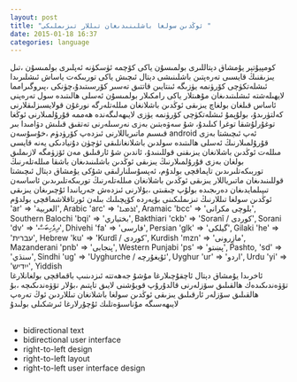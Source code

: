 ```yaml
---
layout: post
title: "ئوڭدىن سولغا باشلىنىدىغان تىللار تىزىملىكى "
date: 2015-01-18 16:37
categories: language
---
```

كومپيۇتېر يۇمشاق دېتاللىرى بولمىسۇن ياكى كۆچمە ئۈسكۈنە ئەپلىرى بولمىسۇن ،تىل يىزىقنىڭ قايسىى تەرەپتىن باشلىنىشى 
دېتال ئىچىش ياكى توربىكەت ياساش ئىشلىرىدا ئىشلەتكۈچى كۆرۈنمە يۈزىگە ئىنتايىن قاتتىق تەسىر كۆرسىتىدۇ،چۈنكى ،پىروگىرامما لايھىلەشتە ئىشلىتىدىغان مۇھىتلار ياكى رامكىلار بولمىسۇن ئەسلى ھالىتىدە سول تەرەپنى ئاساس قىلغان بولغاچ يىزىقى ئوڭدىن باشلانغان مىللەتلەرگە نورغۇن قولايسىزلىقلارنى كەلتۈرىدۇ، بولۇپمۇ ئىشلەتكۈچى كۆرۈنمە يۈزى لايىھەلىگەندە ھەممە قۇرۇلمىلارنى ئوڭغا توغۇرلۇشقا توغرا كىلىدۇ، شۇ سەۋەبتىن بەزى نەرسىلەرنى تەتقىق قىلىش دۋامىدا بىر قىسىم ماتىرياللارنى ئىزدەپ كۆرۈدۈم ،خۇسۇسەن android ئەپ ئىچىشتا بەزى قۇرۇلمىلارنىڭ ئەسلى ھالىتىدە سولدىن باشلانغانلىقى ئۈچۈن دۇنيادىكى يەنە قايسى مىللەت ئوڭدىن باشلانغان يىزىقنى قوللىنىدۇ، ئاندىن شۇ ئارقىلىق مەن ئۆزۈمگە لازىملىق بولغان بەزى قۇرۇلمىلارنىڭ يىزىقى ئوڭدىن باشلىنىدىغان باشقا مىللەتلەرنىڭ توربىكەتلىرىدىن تاپماقچى بولدۇم، ئەپسۇسلنارلىقى شۇكى يۇمشاق دېتال ئىچىشتا قوللىنىدىغان ماتىرياللار يىزىقى ئوڭدىن باشلانغان مىللەتلەرنىڭ توربىكەتلىرىدىن ئاساسەن تىپىلمايدىغان دەرىجىدە بولۇپ چىقىتى ،بۇلارنى ئىزدەش جەريانىدا ئۇچىرىغان يىزىقى ئوڭدىن سولغا تىللارنىڭ تىزىملىكىنى بۇيەردە كۆپچىلىك بىلەن ئورتاقلاشماقچى بولدۇم 
<br>
'ar' => 'العربية', Arabic
'arc' => 'ܐܪܡܝܐ', Aramaic
'bcc' => 'بلوچی مکرانی', Southern Balochi
'bqi' => 'بختياري', Bakthiari
'ckb' => 'Soranî / کوردی', Sorani
'dv' => 'ދިވެހިބަސް', Dhivehi
'fa' => 'فارسی', Persian
'glk' => 'گیلکی', Gilaki
'he' => 'עברית', Hebrew
'ku' => 'Kurdî / كوردی', Kurdish
'mzn' => 'مازِرونی', Mazanderani
'pnb' => 'پنجابی', Western Punjabi
'ps' => 'پښتو', Pashto,
'sd' => 'سنڌي', Sindhi
'ug' => 'Uyghurche / ئۇيغۇرچە', Uyghur
'ur' => 'اردو', Urdu
'yi' => 'ייִדיש', Yiddish
<br>
ئاخرىدا يۇمشاق دېتال ئاچقۇچىلارغا مۇشۇ جەھەتتە ئىزدىنىپ باقماقچى بولغانلارغا تۆۋەندىكىدەك ھالقىلىق سۆزلەرنى قالدۇرۇپ قويۇشنى لايىق تاپتىم ،بۇلار تۆۋەندىكىچە ،بۇ ھالقىلىق سۆزلەر ئارقىلىق 
يىزىقى  ئوڭدىن سولغا باشلانغان تىللاردىن ئوڭ تەرەپ لايىھەسىگە مۇناسىۋەتلىك ئۇچۇرلارغا ئىرشكىلى بولىدۇ  
<br>


* bidirectional text
* bidirectional user interface
* right-to-left design
* right-to-left layout
* right-to-left user interface design



